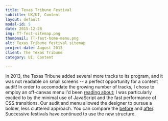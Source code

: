 ```yaml
---
title: Texas Tribune Festival
subtitle: UX/UI, Content
layout: default
modal-id: 5
date: 2015-12-28
img: TT-fest-sitemap.png
thumbnail: TT-fest-home-menu.png
alt: Texas Tribune festival sitemap
project-date: August 2013
client: The Texas Tribune
category: UI, Content

---
```


In 2013, the Texas Tribune added several more tracks to its program, and it was not readable on small screens -- a perfect opportunity for a content audit! In order to accomodate the growing number of tracks, I chose to employ an off-canvas menu I'd been [reading about](https://www.smashingmagazine.com/2013/01/off-canvas-navigation-for-responsive-website/); I was particularly excited to by the minimal use of JavaScript and the fast performance of CSS transitions. Our audit and menu allowed the designer to pursue a bolder, less cluttered approach. You can compare the [before](http://festival.texastribune.org/festival/2012/home/) and [after](http://festival.texastribune.org/festival/2013/home/). Successive festivals have continued to use the new structure.

